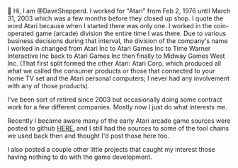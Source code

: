 👋 Hi, I am @DaveShepperd. I worked for "Atari" from Feb 2, 1976 until March 31, 2003 which was a few months before they closed up shop. I quote the word Atari because when I started there was only one. I worked in the coin-operated game (arcade) division the entire time I was there. Due to various business decisions during that interval, the division of the company's name I worked in changed from Atari Inc to Atari Games Inc to Time Warner Interactive Inc back to Atari Games Inc then finally to Midway Games West Inc. (That first split formed the other Atari: Atari Corp. which produced all what we called the consumer products or those that connected to your home TV set and the Atari personal computers; I never had any involvement with any of those products).

I've been sort of retired since 2003 but occasionally doing some contract work for a few different companies. Mostly now I just do what interests me.

Recently I became aware many of the early Atari arcade game sources were posted to github <a href="https://github.com/historicalsource" target="blank">HERE.</a> and I still had the sources to some of the tool chains we used back then and thought I'd post those here too.

I also posted a couple other little projects that caught my interest those having nothing to do with the game development.
